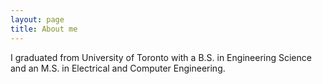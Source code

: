 ```yaml
---
layout: page
title: About me
---
```


I graduated from University of Toronto with a B.S. in Engineering Science and an M.S. in Electrical and Computer Engineering.